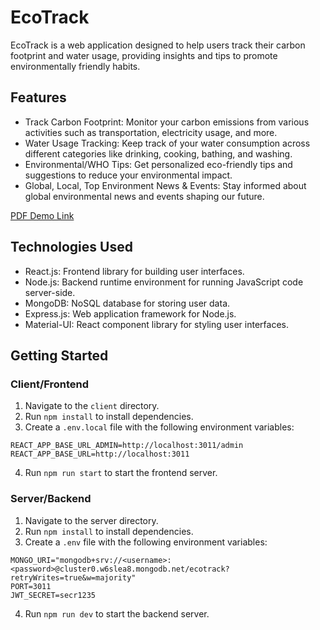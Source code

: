 # EcoTrack

EcoTrack is a web application designed to help users track their carbon footprint and water usage, providing insights and tips to promote environmentally friendly habits.

## Features

- Track Carbon Footprint: Monitor your carbon emissions from various activities such as transportation, electricity usage, and more.
- Water Usage Tracking: Keep track of your water consumption across different categories like drinking, cooking, bathing, and washing.
- Environmental/WHO Tips: Get personalized eco-friendly tips and suggestions to reduce your environmental impact.
- Global, Local, Top Environment News & Events: Stay informed about global environmental news and events shaping our future.

[PDF Demo Link](https://drive.google.com/file/d/1b3uVilecGM-q90acVMOgd0L0q__XWgD-/view?usp=sharing)

## Technologies Used

- React.js: Frontend library for building user interfaces.
- Node.js: Backend runtime environment for running JavaScript code server-side.
- MongoDB: NoSQL database for storing user data.
- Express.js: Web application framework for Node.js.
- Material-UI: React component library for styling user interfaces.

## Getting Started

### Client/Frontend

1. Navigate to the `client` directory.
2. Run `npm install` to install dependencies.
3. Create a `.env.local` file with the following environment variables:

```plaintext
REACT_APP_BASE_URL_ADMIN=http://localhost:3011/admin
REACT_APP_BASE_URL=http://localhost:3011
```
4. Run `npm run start` to start the frontend server.
   
### Server/Backend
1. Navigate to the server directory.
2. Run `npm install` to install dependencies.
3. Create a `.env` file with the following environment variables:
   
```plaintext
MONGO_URI="mongodb+srv://<username>:<password>@cluster0.w6slea8.mongodb.net/ecotrack?retryWrites=true&w=majority"
PORT=3011
JWT_SECRET=secr1235
```

4. Run `npm run dev` to start the backend server.
